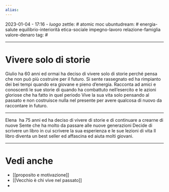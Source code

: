 ```yaml
---
alias: 
---
```

2023-01-04 - 17:16 - *luogo*
zettle: # atomic moc
ubuntudream: # energia-salute equilibrio-interiorità etica-sociale impegno-lavoro relazione-famiglia valore-denaro 
tag: #

---
# Vivere solo di storie
Giulio ha 60 anni ed ormai ha deciso di vivere solo di storie perché pensa che non può più costruire per il futuro.
Si sente rassegnato ed ha rimpianto dei bei tempi quando era giovane e pieno d’energia.
Racconta ad amici e conoscenti le sue storie di quando ha combattuto nell’esercito e le azioni gloriose che ha fatto in quel periodo
Vive la sua vita solo pensando al passato e non costruisce nulla nel presente per avere qualcosa di nuovo da raccontare in futuro.

---
Elena  ha 75 anni ed ha deciso di vivere di storie e di continuare a crearne di nuove
Sente che ha molto da passare alle nuove generazioni
Decide di scrivere un libro in cui scrivere la sua esperienza e le sue lezioni di vita
Il libro diventa un best seller ed affascina ed aiuta molti giovani.



---
# Vedi anche
- [[proposito e motivazione]]
- [[Vecchio è chi vive nel passato]]
- 